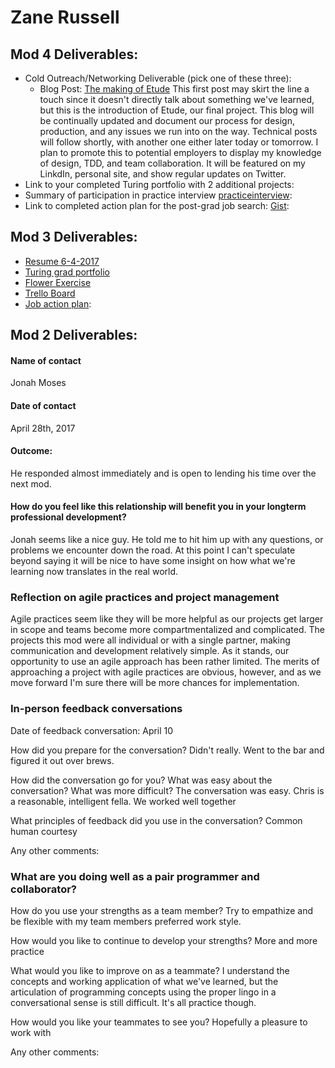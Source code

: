 # Zane Russell

## Mod 4 Deliverables:
* Cold Outreach/Networking Deliverable (pick one of these three):
    * Blog Post: [The making of Etude](https://medium.com/@zanedanielrussell/the-making-of-etude-1f42e3f1c9f3)
       This first post may skirt the line a touch since it doesn't directly talk about something we've learned, but this is the introduction of Etude, our final project.  This blog will be continually updated and document our process for design, production, and any issues we run into on the way. Technical posts will follow shortly, with another one either later today or tomorrow. I plan to promote this to potential employers to display my knowledge of design, TDD, and team collaboration.  It will be featured on my LinkdIn, personal site, and show regular updates on Twitter.
* Link to your completed Turing portfolio with 2 additional projects: 
* Summary of participation in practice interview [practiceinterview](https://gist.github.com/zanedr/3836890243c42bf19c692455bbeadd03):
* Link to completed action plan for the post-grad job search: [Gist](https://gist.github.com/zanedr/752220725a93c6f923dc95399a75b205): 

## Mod 3 Deliverables:

* [Resume 6-4-2017](https://drive.google.com/file/d/0B0ka6yTErbseWklwS2JhSGlkb1U/view?usp=sharing)
* [Turing grad portfolio](https://www.turing.io/alumni/zane-russell)
* [Flower Exercise](https://docs.google.com/document/d/1lZ1UfH__F4Mrx3KrqSJyoRMu_r-nrU8lc_2gB7unPEk/edit?usp=sharing)
* [Trello Board](https://trello.com/b/1wQ3ayqw/job-tracking)
* [Job action plan](https://gist.github.com/zanedr/8db4540109b85e8bce34dee81c03d1a5):

## Mod 2 Deliverables:
#### Name of contact
  Jonah Moses

#### Date of contact
  April 28th, 2017

#### Outcome:
  He responded almost immediately and is open to lending his time over the next mod. 

#### How do you feel like this relationship will benefit you in your longterm professional development?
  Jonah seems like a nice guy. He told me to hit him up with any questions, or problems we encounter down the road. At this point I can't speculate beyond saying it will be nice to have some insight on how what we're learning now translates in the real world.
  
### Reflection on agile practices and project management

Agile practices seem like they will be more helpful as our projects get larger in scope and teams become more compartmentalized and complicated. The projects this mod were all individual or with a single partner, making communication and development relatively simple. As it stands, our opportunity to use an agile approach has been rather limited. The merits of approaching a project with agile practices are obvious, however, and as we move forward I'm sure there will be more chances for implementation.

### In-person feedback conversations

Date of feedback conversation:
  April 10

How did you prepare for the conversation?
  Didn't really. Went to the bar and figured it out over brews.

How did the conversation go for you? What was easy about the conversation? What was more difficult?
  The conversation was easy. Chris is a reasonable, intelligent fella. We worked well together

What principles of feedback did you use in the conversation?
  Common human courtesy

Any other comments:

### What are you doing well as a pair programmer and collaborator?

How do you use your strengths as a team member?
  Try to empathize and be flexible with my team members preferred work style.

How would you like to continue to develop your strengths?
  More and more practice

What would you like to improve on as a teammate?
  I understand the concepts and working application of what we've learned, but the articulation of programming concepts using the proper lingo in a conversational sense is still difficult. It's all practice though.

How would you like your teammates to see you?
  Hopefully a pleasure to work with

Any other comments:
